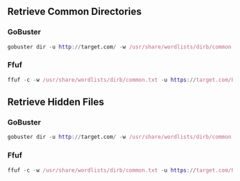 ## Retrieve Common Directories
### GoBuster
```nix
gobuster dir -u http://target.com/ -w /usr/share/wordlists/dirb/common.txt -o results.txt
```
### Ffuf
```nix
ffuf -c -w /usr/share/wordlists/dirb/common.txt -u https://target.com/FUZZ -ic
```
## Retrieve Hidden Files
### GoBuster
```nix
gobuster dir -u http://target.com/ -w /usr/share/wordlists/dirb/common.txt -x .php,.txt,.html,.old,.bak,.zip,.rar -o results.txt
```
### Ffuf
```nix
ffuf -c -w /usr/share/wordlists/dirb/common.txt -u https://target.com/FUZZ -e .php,.txt,.html,.old,.bak,.zip,.rar -ic
```